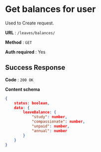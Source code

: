 # Get balances for user

Used to Create request.

**URL** : `/leaves/balances/`

**Method** : `GET`

**Auth required** : Yes


## Success Response

**Code** : `200 OK`

**Content schema**

```json
{
    status: boolean,
    data: {
        leaveBalance: {
            "study": number,
            "compassionate": number,
            "unpaid": number,
            "annual": number   
        }
    }
}
```